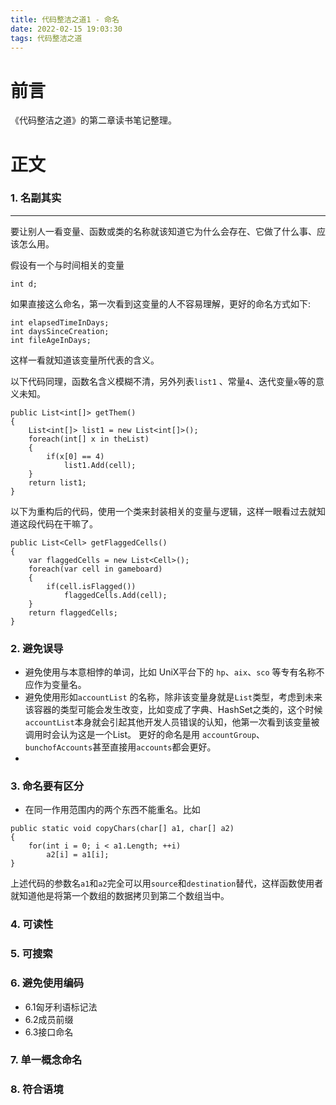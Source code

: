 ```yaml
---
title: 代码整洁之道1 - 命名
date: 2022-02-15 19:03:30
tags: 代码整洁之道
---
```


# 前言

《代码整洁之道》的第二章读书笔记整理。

# 正文

### 1. 名副其实
***

要让别人一看变量、函数或类的名称就该知道它为什么会存在、它做了什么事、应该怎么用。

假设有一个与时间相关的变量

```CSharp
int d; 
``` 
如果直接这么命名，第一次看到这变量的人不容易理解，更好的命名方式如下:

```CSharp
int elapsedTimeInDays;
int daysSinceCreation;
int fileAgeInDays; 
```
这样一看就知道该变量所代表的含义。

以下代码同理，函数名含义模糊不清，另外列表```list1``` 、常量```4```、迭代变量```x```等的意义未知。
```CSharp
public List<int[]> getThem()
{
    List<int[]> list1 = new List<int[]>();
    foreach(int[] x in theList)
    {
        if(x[0] == 4)
            list1.Add(cell);
    }
    return list1;
}
```

以下为重构后的代码，使用一个类来封装相关的变量与逻辑，这样一眼看过去就知道这段代码在干嘛了。
```CSharp
public List<Cell> getFlaggedCells()
{
    var flaggedCells = new List<Cell>();
    foreach(var cell in gameboard)
    {
        if(cell.isFlagged())
            flaggedCells.Add(cell);
    }
    return flaggedCells;
}
```

### 2. 避免误导
* 避免使用与本意相悖的单词，比如 UniX平台下的 ```hp```、```aix```、```sco``` 等专有名称不应作为变量名。
* 避免使用形如```accountList``` 的名称，除非该变量身就是```List```类型，考虑到未来该容器的类型可能会发生改变，比如变成了字典、HashSet之类的，这个时候```accountList```本身就会引起其他开发人员错误的认知，他第一次看到该变量被调用时会认为这是一个List。 更好的命名是用 ```accountGroup```、```bunchofAccounts```甚至直接用```accounts```都会更好。
* 
### 3. 命名要有区分
* 在同一作用范围内的两个东西不能重名。比如
```CSharp
public static void copyChars(char[] a1, char[] a2)
{
    for(int i = 0; i < a1.Length; ++i)
        a2[i] = a1[i];
}
```
上述代码的参数名```a1```和```a2```完全可以用```source```和```destination```替代，这样函数使用者就知道他是将第一个数组的数据拷贝到第二个数组当中。


### 4. 可读性
### 5. 可搜索
### 6. 避免使用编码
 *  6.1匈牙利语标记法
 *  6.2成员前缀
 *  6.3接口命名
### 7. 单一概念命名
### 8. 符合语境
